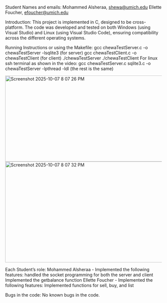 Student Names and emails:
Mohammed Alsheraa, shewa@umich.edu
Ellette Foucher, efoucher@umich.edu

Introduction:
This project is implemented in C, designed to be cross-platform. The code was developed and tested on both Windows (using Visual Studio) and Linux (using Visual Studio Code), ensuring compatibility across the different operating systems.

Running Instructions or using the Makefile:
gcc chewaTestServer.c -o chewaTestServer -lsqlite3 (for server)
gcc chewaTestClient.c -o chewaTestClient (for client)
./chewaTestServer ./chewaTestClient
For linux ssh terminal as shown in the video: gcc chewaTestServer.c sqlite3.c -o chewaTestServer -lpthread -ldl (the rest is the same)

<img width="870" height="277" alt="Screenshot 2025-10-07 8 07 26 PM" src="https://github.com/user-attachments/assets/85535029-eeb2-409b-8aca-1531b288079f" />
<img width="696" height="325" alt="Screenshot 2025-10-07 8 07 32 PM" src="https://github.com/user-attachments/assets/9bfe92a4-729d-477d-b71b-4c654f70d4be" />

Each Student’s role:
Mohammed Alsheraa - Implemented the following features: 
handled the socket programming for both the server and client
Implemented the getbalance function
Ellette Foucher - Implemented the following features:
Implemented functions for sell, buy, and list


Bugs in the code:
No known bugs in the code. 
